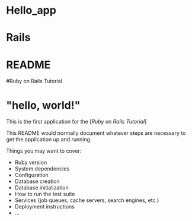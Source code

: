 # Hello_app
Rails
=======
# README

#Ruby on Rails Tutorial
# "hello, world!"

This is the first application for the 
[*Ruby on Rails Tutorial*]

This README would normally document whatever steps are necessary to get the
application up and running.

Things you may want to cover:

* Ruby version
* System dependencies
* Configuration
* Database creation
* Database initialization
* How to run the test suite
* Services (job queues, cache servers, search engines, etc.)
* Deployment instructions
* ...
